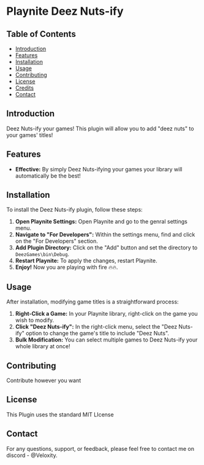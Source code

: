 # Playnite Deez Nuts-ify

## Table of Contents
- [Introduction](#introduction)
- [Features](#features)
- [Installation](#installation)
- [Usage](#usage)
- [Contributing](#contributing)
- [License](#license)
- [Credits](#credits)
- [Contact](#contact)

## Introduction
Deez Nuts-ify your games! This plugin will allow you to add "deez nuts" to your games' titles!

## Features
- **Effective:** By simply Deez Nuts-ifying your games your library will automatically be the best!

## Installation
To install the Deez Nuts-ify plugin, follow these steps:

1. **Open Playnite Settings:** Open Playnite and go to the genral settings menu.
2. **Navigate to "For Developers":** Within the settings menu, find and click on the "For Developers" section.
3. **Add Plugin Directory:** Click on the "Add" button and set the directory to `DeezGames\bin\Debug`.
4. **Restart Playnite:** To apply the changes, restart Playnite.
5. **Enjoy!** Now you are playing with fire 🔥🔥.

## Usage
After installation, modifying game titles is a straightforward process:

1. **Right-Click a Game:** In your Playnite library, right-click on the game you wish to modify.
2. **Click "Deez Nuts-ify":** In the right-click menu, select the "Deez Nuts-ify" option to change the game's title to include "Deez Nuts".
3. **Bulk Modification:** You can select multiple games to Deez Nuts-ify your whole library at once!

## Contributing
Contribute however you want

## License
This Plugin uses the standard MIT LIcense

## Contact
For any questions, support, or feedback, please feel free to contact me on discord - @Veloxity.
